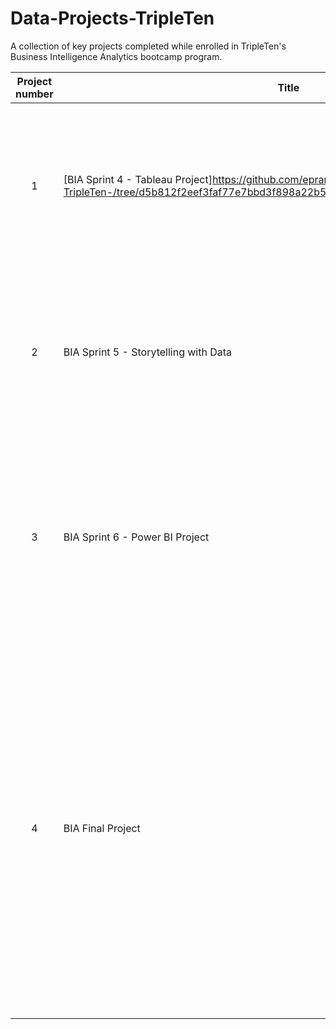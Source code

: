 # Data-Projects-TripleTen
A collection of key projects completed while enrolled in TripleTen's Business Intelligence Analytics bootcamp program.


| Project number | Title | Description |
| :-----------: | ----------- |----------- |
| 1 | [BIA Sprint 4 - Tableau Project]https://github.com/epraniewicz/Data-Projects-TripleTen-/tree/d5b812f2eef3faf77e7bbd3f898a22b5147c5c2f/Sprint%204_Tableau_Project| The project task was to analyze sales data for fictitious company Superstore to assist in improving their overall financial status and profitability. |
| 2 | BIA Sprint 5 - Storytelling with Data | The project task was to analyze sales data for fictitious company Superstore to gain and share any possible insights on customer returns |
| 3 | BIA Sprint 6 - Power BI Project| The focus of this project was to analyze a Shopify database and identify any insights found with Shopify app ratings.  This project was the first to use PowerBI instead of Tableau. |
| 4 | BIA Final Project | The focus of this project was analyzing multiple datasets from Zomato, a food delivery app based in India, and presenting insights.  Analysis and visualizations were done in Tableau, where multiple dashboards were created. The insights and suggestions were presented via a companion PDF file, also uploaded. |
